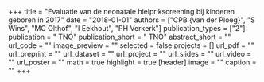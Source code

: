 +++
title = "Evaluatie van de neonatale hielprikscreening bij kinderen geboren in 2017"
date = "2018-01-01"
authors = ["CPB {van der Ploeg}", "S Wins", "MC Olthof", "I Eekhout", "PH Verkerk"]
publication_types = ["2"]
publication = " TNO"
publication_short = " TNO"
abstract_short = ""
url_code = ""
image_preview = ""
selected = false
projects = []
url_pdf = ""
url_preprint = ""
url_dataset = ""
url_project = ""
url_slides = ""
url_video = ""
url_poster = ""
math = true
highlight = true
[header]
image = ""
caption = ""
+++
